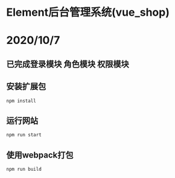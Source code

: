 # Element后台管理系统(vue_shop)
# 2020/10/7
## 已完成登录模块 角色模块 权限模块 

## 安装扩展包 
```
npm install
```

## 运行网站
```
npm run start
```

## 使用webpack打包
```
npm run build
```

